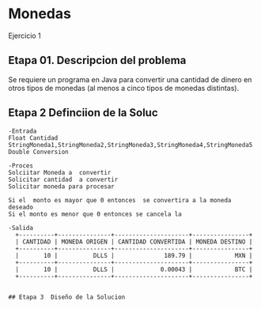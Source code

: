 # Monedas
Ejercicio 1

##  Etapa 01. Descripcion del problema 
Se requiere un programa en Java para convertir una cantidad de dinero en otros tipos de monedas (al menos a cinco tipos de monedas distintas).


##  Etapa 2 Definciion de la Soluc
~~~
-Entrada
Float Cantidad 
StringMoneda1,StringMoneda2,StringMoneda3,StringMoneda4,StringMoneda5
Double Conversion

-Proces
Solciitar Moneda a  convertir
Solicitar cantidad  a convertir 
Solicitar moneda para procesar 

Si el  monto es mayor que 0 entonces  se convertira a la moneda deseado
Si el monto es menor que 0 entonces se cancela la 

-Salida
  +----------+---------------+---------------------+----------------+
  | CANTIDAD | MONEDA ORIGEN | CANTIDAD CONVERTIDA | MONEDA DESTINO |
  +----------+---------------+---------------------+----------------+
  |       10 |          DLLS |              189.79 |            MXN |
  +----------+---------------+---------------------+----------------+
  |       10 |          DLLS |             0.00043 |            BTC |
  +----------+---------------+---------------------+----------------+
  

## Etapa 3  Diseño de la Solucion
